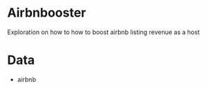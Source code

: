 # Airbnbooster
Exploration on how to how to boost airbnb listing revenue as a host

# Data
+ airbnb
